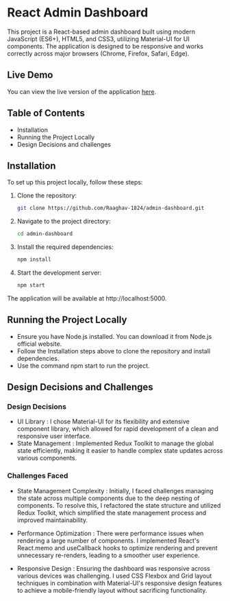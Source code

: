 # React Admin Dashboard

This project is a React-based admin dashboard built using modern JavaScript (ES6+), HTML5, and CSS3, utilizing Material-UI for UI components. The application is designed to be responsive and works correctly across major browsers (Chrome, Firefox, Safari, Edge).

## Live Demo

You can view the live version of the application [here](https://adminx-dashboard.netlify.app/).

## Table of Contents

- Installation
- Running the Project Locally
- Design Decisions and challenges

## Installation

To set up this project locally, follow these steps:

1. Clone the repository:
   ```bash
   git clone https://github.com/Raaghav-1824/admin-dashboard.git

2. Navigate to the project directory:
   ```bash
   cd admin-dashboard

4. Install the required dependencies:
   ```bash
   npm install

5. Start the development server:
   ```bash
   npm start

The application will be available at http://localhost:5000.

## Running the Project Locally
- Ensure you have Node.js installed. You can download it from Node.js official website.
- Follow the Installation steps above to clone the repository and install dependencies.
- Use the command npm start to run the project.

## Design Decisions and Challenges
### Design Decisions
- UI Library : I chose Material-UI for its flexibility and extensive component library, which allowed for rapid development of a clean and responsive user interface.
- State Management : Implemented Redux Toolkit to manage the global state efficiently, making it easier to handle complex state updates across various components.

### Challenges Faced
- State Management Complexity  :  Initially, I faced challenges managing the state across multiple components due to the deep nesting of components. To resolve this, I refactored the state structure and utilized Redux Toolkit, which simplified the state management process and improved maintainability.

- Performance Optimization : There were performance issues when rendering a large number of components. I implemented React's React.memo and useCallback hooks to optimize rendering and prevent unnecessary re-renders, leading to a smoother user experience.

- Responsive Design  :  Ensuring the dashboard was responsive across various devices was challenging. I used CSS Flexbox and Grid layout techniques in combination with Material-UI's responsive design features to achieve a mobile-friendly layout without sacrificing functionality.

